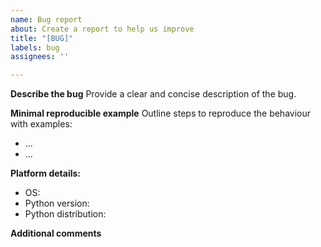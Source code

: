```yaml
---
name: Bug report
about: Create a report to help us improve
title: "[BUG]"
labels: bug
assignees: ''

---
```


**Describe the bug**
Provide a clear and concise description of the bug.

**Minimal reproducible example**
Outline steps to reproduce the behaviour with examples:
- ...
- ...

**Platform details:**
 - OS:
 - Python version:
 - Python distribution:

**Additional comments**
